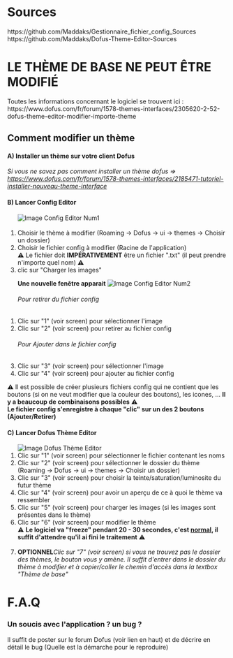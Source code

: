 <h1>Sources</h1>
https://github.com/Maddaks/Gestionnaire_fichier_config_Sources
https://github.com/Maddaks/Dofus-Theme-Editor-Sources

<h1>LE THÈME DE BASE NE PEUT ÊTRE MODIFIÉ</h1>
Toutes les informations concernant le logiciel se trouvent ici : https://www.dofus.com/fr/forum/1578-themes-interfaces/2305620-2-52-dofus-theme-editor-modifier-importe-theme

<h2>Comment modifier un thème</h2>

<h4>A) Installer un thème sur votre client Dofus</h4>

<i>Si vous ne savez pas comment installer un thème dofus => https://www.dofus.com/fr/forum/1578-themes-interfaces/2185471-tutoriel-installer-nouveau-theme-interface</i>

<h4>B) Lancer Config Editor</h4>

<ol type="1">
   <img src="https://zupimages.net/up/19/35/jl7z.jpg" alt="Image Config Editor Num1"/><br/><br/>
   <li>Choisir le thème à modifier (Roaming -> Dofus -> ui -> themes -> Choisir un dossier)</li>
   <li>Choisir le fichier config à modifier (Racine de l'application)</li>
   &#x26A0; Le fichier doit <b>IMPÉRATIVEMENT</b> être un fichier ".txt" (il peut prendre n'importe quel nom) &#x26A0;
   <li>clic sur "Charger les images"</li>
</ol>

<ol type="1">
   <b>Une nouvelle fenêtre apparait</b>
   <img src="https://zupimages.net/up/19/35/s4ev.jpg" alt="Image Config Editor Num2"/>
   <h6>Pour retirer du fichier config</h6>
   <li>Clic sur "1" (voir screen) pour sélectionner l'image</li>
   <li>Clic sur "2" (voir screen) pour retirer au fichier config</li>
   <h6>Pour Ajouter dans le fichier config</h6>
   <li>Clic sur "3" (voir screen) pour sélectionner l'image</li>
   <li>Clic sur "4" (voir screen) pour ajouter au fichier config</li>
</ol>
&#x26A0; Il est possible de créer plusieurs fichiers config qui ne contient que les boutons (si on ne veut modifier que la couleur des boutons), les icones, ... <b>Il y a beaucoup de combinaisons possibles</b> &#x26A0;<br/>
<b>Le fichier config s'enregistre à chaque "clic" sur un des 2 boutons (Ajouter/Retirer)</b>

<h4>C) Lancer Dofus Thème Editor</h4>
<ol type="1">
   <img src="https://zupimages.net/up/19/35/nzlm.jpg" alt="Image Dofus Thème Editor"/>
  
   <li>Clic sur "1" (voir screen) pour sélectionner le fichier contenant les noms</li>
   <li>Clic sur "2" (voir screen) pour sélectionner le dossier du thème (Roaming -> Dofus -> ui -> themes -> Choisir un dossier)</li>
   <li>Clic sur "3" (voir screen) pour choisir la teinte/saturation/luminosite du futur thème</li>
   <li>Clic sur "4" (voir screen) pour avoir un aperçu de ce à quoi le thème va ressembler</li>
   <li>Clic sur "5" (voir screen) pour charger les images (si les images sont présentes dans le thème)</li>
   <li>Clic sur "6" (voir screen) pour modifier le thème</li>
   &#x26A0; <b>Le logiciel va "freeze" pendant 20 - 30 secondes, c'est <u>normal</u>, il suffit d'attendre qu'il ai fini le traitement</b> &#x26A0;<br/><br/>
   <li><b>OPTIONNEL</b><i>Clic sur "7" (voir screen) si vous ne trouvez pas le dossier des thèmes, le bouton vous y amène. Il suffit d'entrer dans le dossier du thème à modifier et à copier/coller le chemin d'accès dans la textbox "Thème de base"</i></b></li>
</ol>

<h1>F.A.Q</h1>
<h3>Un soucis avec l'application ? un bug ?</h3>
Il suffit de poster sur le forum Dofus (voir lien en haut) et de décrire en détail le bug (Quelle est la démarche pour le reproduire)

 
